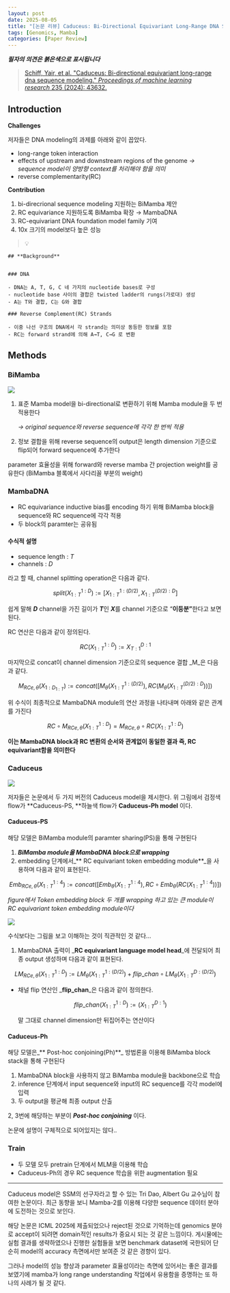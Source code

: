 ```yaml
---
layout: post
date: 2025-08-05
title: "[논문 리뷰] Caduceus: Bi-Directional Equivariant Long-Range DNA Sequence Modeling"
tags: [Genomics, Mamba]
categories: [Paper Review]
---
```


<span class="notion-red">_**필자의 의견은 붉은색으로 표시됩니다**_</span>


> [Schiff, Yair, et al. "Caduceus: Bi-directional equivariant long-range dna sequence modeling." ](https://pmc.ncbi.nlm.nih.gov/articles/PMC12189541/)[_Proceedings of machine learning research_](https://pmc.ncbi.nlm.nih.gov/articles/PMC12189541/)[ 235 (2024): 43632.](https://pmc.ncbi.nlm.nih.gov/articles/PMC12189541/)



## Introduction


**Challenges**


저자들은 DNA modeling의 과제를 아래와 같이 꼽았다.

- long-range token interaction
- effects of upstream and downstream regions of the genome 
_→ sequence model이 양방향 context를 처리해야 함을 의미_
- reverse complementarity(RC)

**Contribution**

1. bi-direcrional sequence modeling 지원하는 BiMamba 제안
1. RC equivariance 지원하도록 BiMamba 확장 → MambaDNA
1. RC-equivariant DNA foundation model family 기여
1. 10x 크기의 model보다 높은 성능

> 💡 


	## **Background**


	### DNA

	- DNA는 A, T, G, C 네 가지의 nucleotide bases로 구성
	- nucleotide base 사이의 결합은 twisted ladder의 rungs(가로대) 생성
	- A는 T와 결합, C는 G와 결합

	### Reverse Complement(RC) Strands

	- 이중 나선 구조의 DNA에서 각 strand는 의미상 동등한 정보를 포함
	- RC는 forward strand에 의해 A→T, C→G 로 변환


## Methods



### BiMamba


![](https://prod-files-secure.s3.us-west-2.amazonaws.com/542b861c-36a8-4051-84e5-8804b6728dba/2c247d59-7815-4980-99f0-8f0d21f445a7/image.png?X-Amz-Algorithm=AWS4-HMAC-SHA256&X-Amz-Content-Sha256=UNSIGNED-PAYLOAD&X-Amz-Credential=ASIAZI2LB466SSU3HUE4%2F20250913%2Fus-west-2%2Fs3%2Faws4_request&X-Amz-Date=20250913T180049Z&X-Amz-Expires=3600&X-Amz-Security-Token=IQoJb3JpZ2luX2VjENL%2F%2F%2F%2F%2F%2F%2F%2F%2F%2FwEaCXVzLXdlc3QtMiJHMEUCIQDB6MTfij2GEl%2BhERd7ygpHrH3BVD45Gd4SSiC3pOGJdgIgL9FLK38c7zySzADyB%2FW4qYQU9cYku3hWUGDdm1j2HRAq%2FwMISxAAGgw2Mzc0MjMxODM4MDUiDCHZYSWiOl1fIVHAISrcA5Vlz3YQ7uG2%2F%2BvxyRod4ROiX8ZSXP7nJP48gOxS0%2BoVKCcuXlYY7SW1VUpM5ABlWNuvje3Swoj%2Biy%2B7RrKfqTskhG3EFATEb2eWRFILy0FjG4ySSJkUr46e25f73vHbxLaTvC2k%2Fr0DIp7QiXaLbH3GPZ3QxMGNOSCqLWBwlfb2yDCqdpQO%2BXMxgCOlG%2FTLg9KAWqoqAXvQJQtmzuuE32%2Fp2C49YrTDvGacffW7h52TKqrfioOAppD3nSxecp7B7zoTQxHSlfK3wpNKZu7pjWN%2BtkdPOCmQoUtLqAIJ7pRtgszYRQVrcQwIAIUC1t%2FERz5rRXH1zgaxgNQoIwgUk29jYj0l1sLB0%2Fa6GogLFNiiGRCAuOSOJKlCBkIZuJ5g9g%2FDCEewHZxkhCYruAejVJVKXqXyIlRrARv8olFJ4wVu23T5F%2BpGSZ1q8zKmr1SQrRjqznkkMFkupK159EXY3Z8HeXnaeico3fn6ao5EURW6zFJgTJd%2B%2Bl5LtLnxo6D1nTqf6TbHY51DvO4rRZzDiPcmh2l0%2BbgGYpi3LaWbxHF18wwHNcEd1ZJV2BJmutoKZs1m%2B8YdQR9%2B1Ug90IgByvwaTZ13%2FRel9gJwANLSQFSsMBJbHplKlXMIZm8YMPbVlsYGOqUBwoi7Lzh4k0JcnshajmXtzp3St92XUmZ97RXW%2Bd79d9PrI02H36fHDN1MTIEnxRW5isyHp6F%2BBqHezWU1MJr2kSZC0ysi5t9QKTx6CaLPPCSyUwTrNUoR%2BaREHMCqcNeXGRwqMGCwOmywgnAXSuj5WvIakJtVEj2iiEyeoUVwqu9H4l6z8B0pe9AF7HGOKrUIv6ZQ7oG1IqHebVYmvqZzcXIUBy8V&X-Amz-Signature=fe238e1d90f0367af803e255f14812b4ee2e99bb1d671bbb41837fde57edad7e&X-Amz-SignedHeaders=host&x-amz-checksum-mode=ENABLED&x-id=GetObject)

1. 표준 Mamba model을 bi-directional로 변환하기 위해 Mamba module을 두 번 적용한다

	_→ original sequence와 reverse sequence에 각각 한 번씩 적용_

1. 정보 결합을 위해 reverse sequence의 output은 length dimension 기준으로 flip되어 forward sequence에 추가한다

parameter 효율성을 위해 forward와 reverse mamba 간 projection weight를 공유한다 (BiMamba 블록에서 사다리꼴 부분의 weight)



### MambaDNA

- RC equivariance inductive bias를 encoding 하기 위해 BiMamba block을 sequence와 RC sequence에 각각 적용
- 두 block의 paramter는 공유됨


#### 수식적 설명

- sequence length : _T_
- channels : _D_

라고 할 때,  channel splitting operation은 다음과 같다.


$$
split(X^{1:D}_{1:T}):=[X^{1:(D/2)}_{1:T},X^{(D/2):D}_{1:T}]
$$


<span class="notion-red">쉽게 말해 </span><span class="notion-red">_**D**_</span><span class="notion-red"> channel을 가진 길이가 </span><span class="notion-red">_**T**_</span><span class="notion-red">인 </span><span class="notion-red">_**X**_</span><span class="notion-red">를 channel 기준으로 “</span><span class="notion-red">**이등분”**</span><span class="notion-red">한다고 보면 된다.</span>


RC 연산은 다음과 같이 정의된다.


$$
RC(X^{1:D}_{1:T}):=X^{D:1}_{T:1}
$$


마지막으로 concat이 channel dimension 기준으로의 sequence 결합 _M_은 다음과 같다.


$$
M_{RCe,\theta}(X_{1:D_{1:T}}):=concat([M_{\theta}(X^{1:(D/2)}_{1:T}),RC(M_{\theta}(X^{(D/2):D}_{1:T}))])
$$


위 수식이 최종적으로 MambaDNA module의 연산 과정을 나타내며 아래와 같은 관계를 가진다


$$
RC\circ M_{RCe,\theta}(X^{1:D}_{1:T}) = M_{RCe,\theta} \circ RC(X^{1:D}_{1:T})
$$


**이는 MambaDNA block과 RC 변환의 순서와 관계없이 동일한 결과 즉, RC equivariant함을 의미한다**



### Caduceus


![](https://prod-files-secure.s3.us-west-2.amazonaws.com/542b861c-36a8-4051-84e5-8804b6728dba/f94a60d7-8145-473b-aef9-7c68d3ec604a/image.png?X-Amz-Algorithm=AWS4-HMAC-SHA256&X-Amz-Content-Sha256=UNSIGNED-PAYLOAD&X-Amz-Credential=ASIAZI2LB466SSU3HUE4%2F20250913%2Fus-west-2%2Fs3%2Faws4_request&X-Amz-Date=20250913T180049Z&X-Amz-Expires=3600&X-Amz-Security-Token=IQoJb3JpZ2luX2VjENL%2F%2F%2F%2F%2F%2F%2F%2F%2F%2FwEaCXVzLXdlc3QtMiJHMEUCIQDB6MTfij2GEl%2BhERd7ygpHrH3BVD45Gd4SSiC3pOGJdgIgL9FLK38c7zySzADyB%2FW4qYQU9cYku3hWUGDdm1j2HRAq%2FwMISxAAGgw2Mzc0MjMxODM4MDUiDCHZYSWiOl1fIVHAISrcA5Vlz3YQ7uG2%2F%2BvxyRod4ROiX8ZSXP7nJP48gOxS0%2BoVKCcuXlYY7SW1VUpM5ABlWNuvje3Swoj%2Biy%2B7RrKfqTskhG3EFATEb2eWRFILy0FjG4ySSJkUr46e25f73vHbxLaTvC2k%2Fr0DIp7QiXaLbH3GPZ3QxMGNOSCqLWBwlfb2yDCqdpQO%2BXMxgCOlG%2FTLg9KAWqoqAXvQJQtmzuuE32%2Fp2C49YrTDvGacffW7h52TKqrfioOAppD3nSxecp7B7zoTQxHSlfK3wpNKZu7pjWN%2BtkdPOCmQoUtLqAIJ7pRtgszYRQVrcQwIAIUC1t%2FERz5rRXH1zgaxgNQoIwgUk29jYj0l1sLB0%2Fa6GogLFNiiGRCAuOSOJKlCBkIZuJ5g9g%2FDCEewHZxkhCYruAejVJVKXqXyIlRrARv8olFJ4wVu23T5F%2BpGSZ1q8zKmr1SQrRjqznkkMFkupK159EXY3Z8HeXnaeico3fn6ao5EURW6zFJgTJd%2B%2Bl5LtLnxo6D1nTqf6TbHY51DvO4rRZzDiPcmh2l0%2BbgGYpi3LaWbxHF18wwHNcEd1ZJV2BJmutoKZs1m%2B8YdQR9%2B1Ug90IgByvwaTZ13%2FRel9gJwANLSQFSsMBJbHplKlXMIZm8YMPbVlsYGOqUBwoi7Lzh4k0JcnshajmXtzp3St92XUmZ97RXW%2Bd79d9PrI02H36fHDN1MTIEnxRW5isyHp6F%2BBqHezWU1MJr2kSZC0ysi5t9QKTx6CaLPPCSyUwTrNUoR%2BaREHMCqcNeXGRwqMGCwOmywgnAXSuj5WvIakJtVEj2iiEyeoUVwqu9H4l6z8B0pe9AF7HGOKrUIv6ZQ7oG1IqHebVYmvqZzcXIUBy8V&X-Amz-Signature=bc890566b3b3234a21314ab8193b52ec7c2e58f77745d1ba93d29fc2ae821837&X-Amz-SignedHeaders=host&x-amz-checksum-mode=ENABLED&x-id=GetObject)


저자들은 논문에서 두 가지 버전의 Caduceus model을 제시한다. 위 그림에서 검정색 flow가 **Caduceus-PS, **하늘색 flow가 **Caduceus-Ph model** 이다.



#### Caduceus-PS


해당 모델은 BiMamba module의 paramter sharing(PS)을 통해 구현된다

1. _**BiMamba module을 MambaDNA block으로 wrapping**_
1. embedding 단계에서_** RC equivariant token embedding module**_을 사용하며 다음과 같이 표현된다.

$$
Emb_{RCe,\theta}(X^{1:4}_{1:T}):=concat([Emb_{\theta}(X^{1:4}_{1:T}),RC \circ Emb_{\theta}(RC(X^{1:4}_{1:T}))])
$$


_figure에서 Token embedding block 두 개를 wrapping 하고 있는 큰 module이 RC equivariant token embedding module이다_


![](https://prod-files-secure.s3.us-west-2.amazonaws.com/542b861c-36a8-4051-84e5-8804b6728dba/b175e4da-71eb-4e91-8c23-a06dabe673c9/image.png?X-Amz-Algorithm=AWS4-HMAC-SHA256&X-Amz-Content-Sha256=UNSIGNED-PAYLOAD&X-Amz-Credential=ASIAZI2LB466SSU3HUE4%2F20250913%2Fus-west-2%2Fs3%2Faws4_request&X-Amz-Date=20250913T180049Z&X-Amz-Expires=3600&X-Amz-Security-Token=IQoJb3JpZ2luX2VjENL%2F%2F%2F%2F%2F%2F%2F%2F%2F%2FwEaCXVzLXdlc3QtMiJHMEUCIQDB6MTfij2GEl%2BhERd7ygpHrH3BVD45Gd4SSiC3pOGJdgIgL9FLK38c7zySzADyB%2FW4qYQU9cYku3hWUGDdm1j2HRAq%2FwMISxAAGgw2Mzc0MjMxODM4MDUiDCHZYSWiOl1fIVHAISrcA5Vlz3YQ7uG2%2F%2BvxyRod4ROiX8ZSXP7nJP48gOxS0%2BoVKCcuXlYY7SW1VUpM5ABlWNuvje3Swoj%2Biy%2B7RrKfqTskhG3EFATEb2eWRFILy0FjG4ySSJkUr46e25f73vHbxLaTvC2k%2Fr0DIp7QiXaLbH3GPZ3QxMGNOSCqLWBwlfb2yDCqdpQO%2BXMxgCOlG%2FTLg9KAWqoqAXvQJQtmzuuE32%2Fp2C49YrTDvGacffW7h52TKqrfioOAppD3nSxecp7B7zoTQxHSlfK3wpNKZu7pjWN%2BtkdPOCmQoUtLqAIJ7pRtgszYRQVrcQwIAIUC1t%2FERz5rRXH1zgaxgNQoIwgUk29jYj0l1sLB0%2Fa6GogLFNiiGRCAuOSOJKlCBkIZuJ5g9g%2FDCEewHZxkhCYruAejVJVKXqXyIlRrARv8olFJ4wVu23T5F%2BpGSZ1q8zKmr1SQrRjqznkkMFkupK159EXY3Z8HeXnaeico3fn6ao5EURW6zFJgTJd%2B%2Bl5LtLnxo6D1nTqf6TbHY51DvO4rRZzDiPcmh2l0%2BbgGYpi3LaWbxHF18wwHNcEd1ZJV2BJmutoKZs1m%2B8YdQR9%2B1Ug90IgByvwaTZ13%2FRel9gJwANLSQFSsMBJbHplKlXMIZm8YMPbVlsYGOqUBwoi7Lzh4k0JcnshajmXtzp3St92XUmZ97RXW%2Bd79d9PrI02H36fHDN1MTIEnxRW5isyHp6F%2BBqHezWU1MJr2kSZC0ysi5t9QKTx6CaLPPCSyUwTrNUoR%2BaREHMCqcNeXGRwqMGCwOmywgnAXSuj5WvIakJtVEj2iiEyeoUVwqu9H4l6z8B0pe9AF7HGOKrUIv6ZQ7oG1IqHebVYmvqZzcXIUBy8V&X-Amz-Signature=ed2afc0c365d3b5246936d602a51c5c63b5dc3127fb50a2d04287cb5b4b7a91f&X-Amz-SignedHeaders=host&x-amz-checksum-mode=ENABLED&x-id=GetObject)


<span class="notion-red">수식보다는 그림을 보고 이해하는 것이 직관적인 것 같다…</span>

1. MambaDNA 출력이 _**RC equivariant language model head**_에 전달되어 최종 output 생성하며 다음과 같이 표현된다.

$$
LM_{RCe,\theta}(X^{1:D}_{1:T}):= LM_{\theta}(X^{1:(D/2)}_{1:T})+flip\_chan\circ LM_{\theta}(X^{D:(D/2)}_{1:T})
$$

- 채널 flip 연산인 _**flip\_chan**_은 다음과 같이 정의한다.

	$$
	flip\_chan(X^{1:D}_{1:T}):=(X^{D:1}_{1:T})
	$$


	말 그대로 channel dimension만 뒤집어주는 연산이다



#### Caduceus-Ph


해당 모델은_** Post-hoc conjoining(Ph)**_ 방법론을 이용해 BiMamba block stack을 통해 구현된다

1. MambaDNA block을 사용하지 않고 BiMamba module을 backbone으로 학습
1. inference 단계에서 input sequence와 input의 RC sequence를 각각 model에 입력
1. 두 output을 평균해 최종 output 산출

2, 3번에 해당하는 부분이 _**Post-hoc conjoining**_ 이다.


<span class="notion-red">논문에 설명이 구체적으로 되어있지는 않다..</span>



### Train

- 두 모델 모두 pretrain 단계에서 MLM을 이용해 학습
- Caduceus-Ph의 경우 RC sequence 학습을 위한 augmentation 필요

---


<span class="notion-red">Caduceus model은 SSM의 선구자라고 할 수 있는 Tri Dao, Albert Gu 교수님이 참여한 논문이다. 최근 동향을 보니 Mamba-2를 이용해 다양한 sequence 데이터 분야에 도전하는 것으로 보인다.</span>


<span class="notion-red">해당 논문은 ICML 2025에 제출되었으나 reject된 것으로 기억하는데 genomics 분야로 accept이 되려면 domain적인 results가 중요시 되는 것 같은 느낌이다. 게시물에는 실험 결과를 생략하였으나 진행한 실험들을 보면 benchmark dataset에 국한되어 단순히 model의 accuracy 측면에서만 보여준 것 같은 경향이 있다.</span>


<span class="notion-red">그러나 model의 성능 향상과 parameter 효율성이라는 측면에 있어서는 좋은 결과를 보였기에 mamba가 long range understanding 작업에서 유용함을 증명하는 또 하나의 사례가 될 것 같다.</span>

